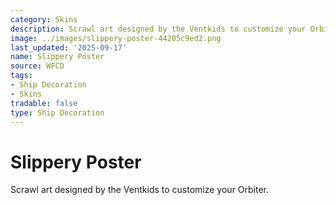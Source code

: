 ```yaml
---
category: Skins
description: Scrawl art designed by the Ventkids to customize your Orbiter.
image: ../images/slippery-poster-44205c9ed2.png
last_updated: '2025-09-17'
name: Slippery Poster
source: WFCD
tags:
- Ship Decoration
- Skins
tradable: false
type: Ship Decoration
---
```


# Slippery Poster

Scrawl art designed by the Ventkids to customize your Orbiter.

